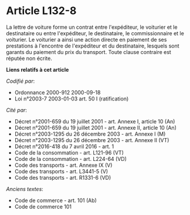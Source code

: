 # Article L132-8

La lettre de voiture forme un contrat entre l'expéditeur, le voiturier et le destinataire ou entre l'expéditeur, le
destinataire, le commissionnaire et le voiturier. Le voiturier a ainsi une action directe en paiement de ses prestations à
l'encontre de l'expéditeur et du destinataire, lesquels sont garants du paiement du prix du transport. Toute clause contraire
est réputée non écrite.

**Liens relatifs à cet article**

_Codifié par_:

  - Ordonnance 2000-912 2000-09-18
  - Loi n°2003-7 2003-01-03 art. 50 I (ratification)

_Cité par_:

  - Décret n°2001-659 du 19 juillet 2001 - art. Annexe I, article 10 (An)
  - Décret n°2001-659 du 19 juillet 2001 - art. Annexe II, article 10 (An)
  - Décret n°2003-1295 du 26 décembre 2003 - art. Annexe I (M)
  - Décret n°2003-1295 du 26 décembre 2003 - art. Annexe II (VT)
  - Décret n°2016-418 du 7 avril 2016 - art. 1
  - Code de la consommation - art. L121-96 (VT)
  - Code de la consommation - art. L224-64 (VD)
  - Code des transports - art. Annexe IX (V)
  - Code des transports - art. L3441-5 (V)
  - Code des transports - art. R1331-6 (VD)

_Anciens textes_:

  - Code de commerce - art. 101 (Ab)
  - Code de commerce 101
